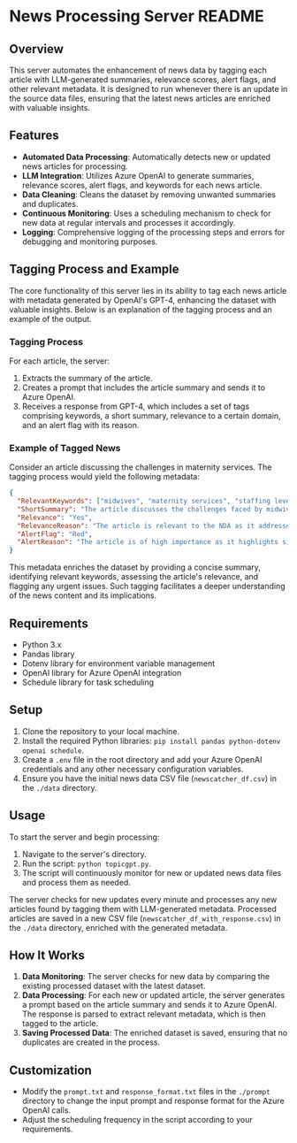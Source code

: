 # News Processing Server README

## Overview
This server automates the enhancement of news data by tagging each article with LLM-generated summaries, relevance scores, alert flags, and other relevant metadata. It is designed to run whenever there is an update in the source data files, ensuring that the latest news articles are enriched with valuable insights.

## Features
- **Automated Data Processing**: Automatically detects new or updated news articles for processing.
- **LLM Integration**: Utilizes Azure OpenAI to generate summaries, relevance scores, alert flags, and keywords for each news article.
- **Data Cleaning**: Cleans the dataset by removing unwanted summaries and duplicates.
- **Continuous Monitoring**: Uses a scheduling mechanism to check for new data at regular intervals and processes it accordingly.
- **Logging**: Comprehensive logging of the processing steps and errors for debugging and monitoring purposes.

## Tagging Process and Example
The core functionality of this server lies in its ability to tag each news article with metadata generated by OpenAI's GPT-4, enhancing the dataset with valuable insights. Below is an explanation of the tagging process and an example of the output.

### Tagging Process
For each article, the server:
1. Extracts the summary of the article.
2. Creates a prompt that includes the article summary and sends it to Azure OpenAI.
3. Receives a response from GPT-4, which includes a set of tags comprising keywords, a short summary, relevance to a certain domain, and an alert flag with its reason.

### Example of Tagged News
Consider an article discussing the challenges in maternity services. The tagging process would yield the following metadata:

```json
{
  "RelevantKeywords": ["midwives", "maternity services", "staffing levels", "induction of labour", "health and safety"],
  "ShortSummary": "The article discusses the challenges faced by midwives in maternity services, including staffing shortages, limited aftercare, and traumatic experiences for women giving birth. It highlights the impact of these issues on the safety and well-being of both mothers and babies.",
  "Relevance": "Yes",
  "RelevanceReason": "The article is relevant to the NDA as it addresses health and safety risks in maternity services, specifically related to staffing levels, which can impact the quality of care provided to mothers and babies.",
  "AlertFlag": "Red",
  "AlertReason": "The article is of high importance as it highlights significant risks and challenges in maternity services, which can have a direct impact on the well-being and safety of individuals. It raises concerns about the sustainability of maternity services and the need for urgent attention to address the issues faced by midwives."
}
```

This metadata enriches the dataset by providing a concise summary, identifying relevant keywords, assessing the article's relevance, and flagging any urgent issues. Such tagging facilitates a deeper understanding of the news content and its implications.

## Requirements
- Python 3.x
- Pandas library
- Dotenv library for environment variable management
- OpenAI library for Azure OpenAI integration
- Schedule library for task scheduling

## Setup
1. Clone the repository to your local machine.
2. Install the required Python libraries: `pip install pandas python-dotenv openai schedule`.
3. Create a `.env` file in the root directory and add your Azure OpenAI credentials and any other necessary configuration variables.
4. Ensure you have the initial news data CSV file (`newscatcher_df.csv`) in the `./data` directory.

## Usage
To start the server and begin processing:
1. Navigate to the server's directory.
2. Run the script: `python topicgpt.py`.
3. The script will continuously monitor for new or updated news data files and process them as needed.

The server checks for new updates every minute and processes any new articles found by tagging them with LLM-generated metadata. Processed articles are saved in a new CSV file (`newscatcher_df_with_response.csv`) in the `./data` directory, enriched with the generated metadata.

## How It Works
1. **Data Monitoring**: The server checks for new data by comparing the existing processed dataset with the latest dataset.
2. **Data Processing**: For each new or updated article, the server generates a prompt based on the article summary and sends it to Azure OpenAI. The response is parsed to extract relevant metadata, which is then tagged to the article.
3. **Saving Processed Data**: The enriched dataset is saved, ensuring that no duplicates are created in the process.

## Customization
- Modify the `prompt.txt` and `response_format.txt` files in the `./prompt` directory to change the input prompt and response format for the Azure OpenAI calls.
- Adjust the scheduling frequency in the script according to your requirements.



